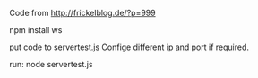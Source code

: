 
Code from http://frickelblog.de/?p=999

npm install ws

put code to servertest.js
Confige different ip and port if required.

run: node servertest.js
